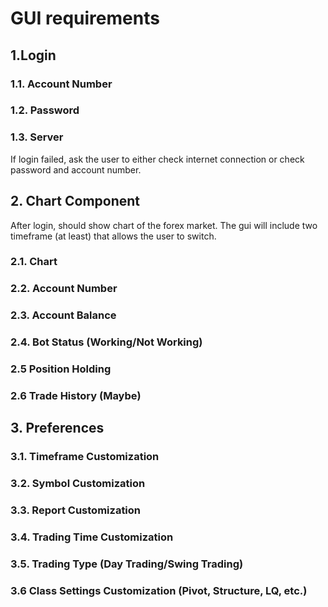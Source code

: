 # GUI requirements
## 1.Login
### 1.1. Account Number
### 1.2. Password
### 1.3. Server
If login failed, ask the user to either check internet connection
or check password and account number.
## 2. Chart Component
After login, should show chart of the forex market. The gui will
include two timeframe (at least) that allows the user to switch.
### 2.1. Chart
### 2.2. Account Number
### 2.3. Account Balance
### 2.4. Bot Status (Working/Not Working)
### 2.5 Position Holding
### 2.6 Trade History (Maybe)
## 3. Preferences
### 3.1. Timeframe Customization
### 3.2. Symbol Customization
### 3.3. Report Customization
### 3.4. Trading Time Customization
### 3.5. Trading Type (Day Trading/Swing Trading)
### 3.6 Class Settings Customization (Pivot, Structure, LQ, etc.)
